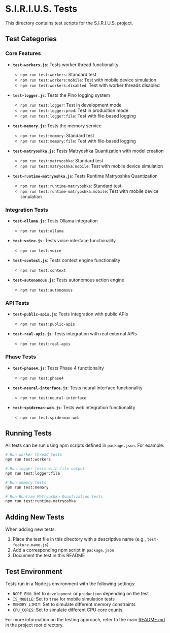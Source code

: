 # S.I.R.I.U.S. Tests

This directory contains test scripts for the S.I.R.I.U.S. project.

## Test Categories

### Core Features

- **`test-workers.js`**: Tests worker thread functionality
  - `npm run test:workers`: Standard test
  - `npm run test:workers:mobile`: Test with mobile device simulation
  - `npm run test:workers:disabled`: Test with worker threads disabled

- **`test-logger.js`**: Tests the Pino logging system
  - `npm run test:logger`: Test in development mode
  - `npm run test:logger:prod`: Test in production mode
  - `npm run test:logger:file`: Test with file-based logging

- **`test-memory.js`**: Tests the memory service
  - `npm run test:memory`: Standard test
  - `npm run test:memory:file`: Test with file-based logging

- **`test-matryoshka.js`**: Tests Matryoshka Quantization with model creation
  - `npm run test:matryoshka`: Standard test
  - `npm run test:matryoshka:mobile`: Test with mobile device simulation

- **`test-runtime-matryoshka.js`**: Tests Runtime Matryoshka Quantization
  - `npm run test:runtime-matryoshka`: Standard test
  - `npm run test:runtime-matryoshka:mobile`: Test with mobile device simulation

### Integration Tests

- **`test-ollama.js`**: Tests Ollama integration
  - `npm run test:ollama`

- **`test-voice.js`**: Tests voice interface functionality
  - `npm run test:voice`

- **`test-context.js`**: Tests context engine functionality
  - `npm run test:context`

- **`test-autonomous.js`**: Tests autonomous action engine
  - `npm run test:autonomous`

### API Tests

- **`test-public-apis.js`**: Tests integration with public APIs
  - `npm run test:public-apis`

- **`test-real-apis.js`**: Tests integration with real external APIs
  - `npm run test:real-apis`

### Phase Tests

- **`test-phase4.js`**: Tests Phase 4 functionality
  - `npm run test:phase4`

- **`test-neural-interface.js`**: Tests neural interface functionality
  - `npm run test:neural-interface`

- **`test-spiderman-web.js`**: Tests web integration functionality
  - `npm run test:spiderman-web`

## Running Tests

All tests can be run using npm scripts defined in `package.json`. For example:

```bash
# Run worker thread tests
npm run test:workers

# Run logger tests with file output
npm run test:logger:file

# Run memory tests
npm run test:memory

# Run Runtime Matryoshka Quantization tests
npm run test:runtime-matryoshka
```

## Adding New Tests

When adding new tests:

1. Place the test file in this directory with a descriptive name (e.g., `test-feature-name.js`)
2. Add a corresponding npm script in `package.json`
3. Document the test in this README

## Test Environment

Tests run in a Node.js environment with the following settings:

- `NODE_ENV`: Set to `development` or `production` depending on the test
- `IS_MOBILE`: Set to `true` for mobile simulation tests
- `MEMORY_LIMIT`: Set to simulate different memory constraints
- `CPU_CORES`: Set to simulate different CPU core counts

For more information on the testing approach, refer to the main [README.md](../README.md) in the project root directory. 